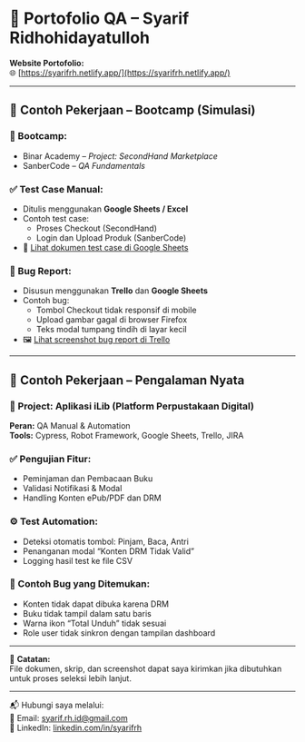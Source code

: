 # 📄 Portofolio QA – Syarif Ridhohidayatulloh

**Website Portofolio:**  
🌐 [https://syarifrh.netlify.app/](https://syarifrh.netlify.app/)

---

## 🧪 Contoh Pekerjaan – Bootcamp (Simulasi)

### 🔹 Bootcamp:
- Binar Academy – *Project: SecondHand Marketplace*
- SanberCode – *QA Fundamentals*

### ✅ Test Case Manual:
- Ditulis menggunakan **Google Sheets / Excel**
- Contoh test case:
  - Proses Checkout (SecondHand)
  - Login dan Upload Produk (SanberCode)
- 📄 [Lihat dokumen test case di Google Sheets](#)

### 🐞 Bug Report:
- Disusun menggunakan **Trello** dan **Google Sheets**
- Contoh bug:
  - Tombol Checkout tidak responsif di mobile
  - Upload gambar gagal di browser Firefox
  - Teks modal tumpang tindih di layar kecil
- 🖼️ [Lihat screenshot bug report di Trello](#)

---

## 💼 Contoh Pekerjaan – Pengalaman Nyata

### 🔹 Project: Aplikasi iLib (Platform Perpustakaan Digital)
**Peran:** QA Manual & Automation  
**Tools:** Cypress, Robot Framework, Google Sheets, Trello, JIRA

### ✅ Pengujian Fitur:
- Peminjaman dan Pembacaan Buku
- Validasi Notifikasi & Modal
- Handling Konten ePub/PDF dan DRM

### ⚙️ Test Automation:
- Deteksi otomatis tombol: Pinjam, Baca, Antri
- Penanganan modal “Konten DRM Tidak Valid”
- Logging hasil test ke file CSV

### 🐞 Contoh Bug yang Ditemukan:
- Konten tidak dapat dibuka karena DRM
- Buku tidak tampil dalam satu baris
- Warna ikon “Total Unduh” tidak sesuai
- Role user tidak sinkron dengan tampilan dashboard

---

📌 **Catatan:**  
File dokumen, skrip, dan screenshot dapat saya kirimkan jika dibutuhkan untuk proses seleksi lebih lanjut.

---

📬 Hubungi saya melalui:  
📧 Email: syarif.rh.id@gmail.com  
💼 LinkedIn: [linkedin.com/in/syarifrh](https://linkedin.com/in/syarifrh)
